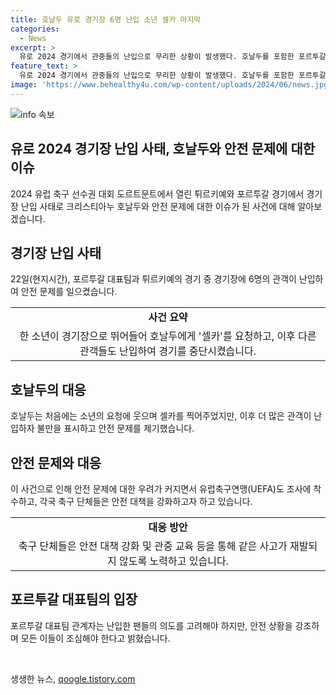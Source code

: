 ```yaml
---
title: 호날두 유로 경기장 6명 난입 소년 셀카 마지막
categories:
  - News
excerpt: >
  유로 2024 경기에서 관중들의 난입으로 무리한 상황이 발생했다. 호날두를 포함한 포르투갈팀은 관중들의 난입으로 경기 중단, 안전 문제 발생. 관중들은 선수들과 셀카 찍으려 하며 진행 요원들에게 붙잡혀 괴로워하는 장면이 벌어졌다. UEFA는 사건을 조사 중이며, 마르티네스 감독은 사태를 우려하며 경계하고 있다. 호날두는 골이 아닌 도움으로 팀을 이끌며 우승 도전에 나섰다.
feature_text: >
  유로 2024 경기에서 관중들의 난입으로 무리한 상황이 발생했다. 호날두를 포함한 포르투갈팀은 관중들의 난입으로 경기 중단, 안전 문제 발생. 관중들은 선수들과 셀카 찍으려 하며 진행 요원들에게 붙잡혀 괴로워하는 장면이 벌어졌다. UEFA는 사건을 조사 중이며, 마르티네스 감독은 사태를 우려하며 경계하고 있다. 호날두는 골이 아닌 도움으로 팀을 이끌며 우승 도전에 나섰다.
image: 'https://www.behealthy4u.com/wp-content/uploads/2024/06/news.jpg'
---
```


<p><img src="https://www.behealthy4u.com/wp-content/uploads/2024/06/news.jpg" alt="info 속보" /></p>

<h2 data-ke-size="size26">유로 2024 경기장 난입 사태, 호날두와 안전 문제에 대한 이슈</h2>

<p data-ke-size="size16">2024 유럽 축구 선수권 대회 도르트문트에서 열린 튀르키예와 포르투갈 경기에서 경기장 난입 사태로 크리스티아누 호날두와 안전 문제에 대한 이슈가 된 사건에 대해 알아보겠습니다.</p>

<h2 data-ke-size="size24">경기장 난입 사태</h2>

<p data-ke-size="size16">22일(현지시간), 포르투갈 대표팀과 튀르키예의 경기 중 경기장에 6명의 관객이 난입하여 안전 문제를 일으켰습니다.</p>

<table>
    <tr>
        <td style="text-align: center; height: 17px;"><b>사건 요약</b></td>
    </tr>
    <tr>
        <td style="text-align: center; height: 17px;">한 소년이 경기장으로 뛰어들어 호날두에게 '셀카'를 요청하고, 이후 다른 관객들도 난입하여 경기를 중단시켰습니다.</td>
    </tr>
</table>

<h2 data-ke-size="size24">호날두의 대응</h2>

<p data-ke-size="size16">호날두는 처음에는 소년의 요청에 웃으며 셀카를 찍어주었지만, 이후 더 많은 관객이 난입하자 불만을 표시하고 안전 문제를 제기했습니다.</p>

<h2 data-ke-size="size24">안전 문제와 대응</h2>

<p data-ke-size="size16">이 사건으로 인해 안전 문제에 대한 우려가 커지면서 유럽축구연맹(UEFA)도 조사에 착수하고, 각국 축구 단체들은 안전 대책을 강화하고자 하고 있습니다.</p>

<table>
    <tr>
        <td style="text-align: center; height: 17px;"><b>대응 방안</b></td>
    </tr>
    <tr>
        <td style="text-align: center; height: 17px;">축구 단체들은 안전 대책 강화 및 관중 교육 등을 통해 같은 사고가 재발되지 않도록 노력하고 있습니다.</td>
    </tr>
</table>

<h2 data-ke-size="size24">포르투갈 대표팀의 입장</h2>

<p data-ke-size="size16">포르투갈 대표팀 관계자는 난입한 팬들의 의도를 고려해야 하지만, 안전 상황을 강조하며 모든 이들이 조심해야 한다고 밝혔습니다.</p>

<p data-ke-size="size16">&nbsp;</p>
생생한 뉴스, <a href="https://qoogle.tistory.com" rel="dofollow">qoogle.tistory.com</a>


